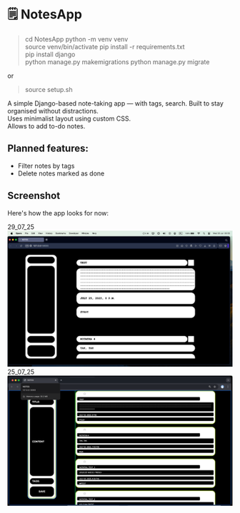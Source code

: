 # 🗒️ NotesApp
> cd NotesApp
> python -m venv venv          
> source venv/bin/activate 
> pip install -r requirements.txt        
> pip install django                                    
> python manage.py makemigrations
> python manage.py migrate                              

or 

> source setup.sh


A simple Django-based note-taking app — with tags, search. Built to stay organised without distractions.  
Uses minimalist layout using custom CSS.  
Allows to add to-do notes.

## Planned features:
- Filter notes by tags
- Delete notes marked as done

## Screenshot

Here's how the app looks for now:

29_07_25  
![Notes App UI](assets/screenshot_29_07_25.png)  
25_07_25  
![Notes App UI](assets/screenshot_25_07_25.png)